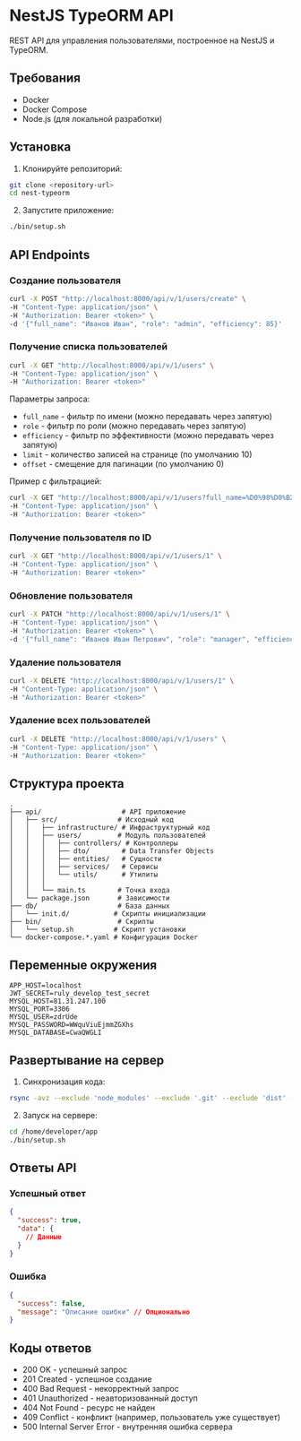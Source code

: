 # NestJS TypeORM API

REST API для управления пользователями, построенное на NestJS и TypeORM.

## Требования

- Docker
- Docker Compose
- Node.js (для локальной разработки)

## Установка

1. Клонируйте репозиторий:
```bash
git clone <repository-url>
cd nest-typeorm
```

2. Запустите приложение:
```bash
./bin/setup.sh
```

## API Endpoints

### Создание пользователя
```bash
curl -X POST "http://localhost:8000/api/v/1/users/create" \
-H "Content-Type: application/json" \
-H "Authorization: Bearer <token>" \
-d '{"full_name": "Иванов Иван", "role": "admin", "efficiency": 85}'
```

### Получение списка пользователей
```bash
curl -X GET "http://localhost:8000/api/v/1/users" \
-H "Content-Type: application/json" \
-H "Authorization: Bearer <token>"
```

Параметры запроса:
- `full_name` - фильтр по имени (можно передавать через запятую)
- `role` - фильтр по роли (можно передавать через запятую)
- `efficiency` - фильтр по эффективности (можно передавать через запятую)
- `limit` - количество записей на странице (по умолчанию 10)
- `offset` - смещение для пагинации (по умолчанию 0)

Пример с фильтрацией:
```bash
curl -X GET "http://localhost:8000/api/v/1/users?full_name=%D0%98%D0%B2%D0%B0%D0%BD%D0%BE%D0%B2%20%D0%98%D0%B2%D0%B0%D0%BD&role=admin&efficiency=85&limit=20&offset=0" \
-H "Content-Type: application/json" \
-H "Authorization: Bearer <token>"
```

### Получение пользователя по ID
```bash
curl -X GET "http://localhost:8000/api/v/1/users/1" \
-H "Content-Type: application/json" \
-H "Authorization: Bearer <token>"
```

### Обновление пользователя
```bash
curl -X PATCH "http://localhost:8000/api/v/1/users/1" \
-H "Content-Type: application/json" \
-H "Authorization: Bearer <token>" \
-d '{"full_name": "Иванов Иван Петрович", "role": "manager", "efficiency": 90}'
```

### Удаление пользователя
```bash
curl -X DELETE "http://localhost:8000/api/v/1/users/1" \
-H "Content-Type: application/json" \
-H "Authorization: Bearer <token>"
```

### Удаление всех пользователей
```bash
curl -X DELETE "http://localhost:8000/api/v/1/users" \
-H "Content-Type: application/json" \
-H "Authorization: Bearer <token>"
```

## Структура проекта

```
.
├── api/                    # API приложение
│   ├── src/               # Исходный код
│   │   ├── infrastructure/ # Инфраструктурный код
│   │   ├── users/         # Модуль пользователей
│   │   │   ├── controllers/ # Контроллеры
│   │   │   ├── dto/        # Data Transfer Objects
│   │   │   ├── entities/   # Сущности
│   │   │   ├── services/   # Сервисы
│   │   │   └── utils/      # Утилиты
│   │   │
│   │   └── main.ts        # Точка входа
│   └── package.json       # Зависимости
├── db/                    # База данных
│   └── init.d/           # Скрипты инициализации
├── bin/                   # Скрипты
│   └── setup.sh          # Скрипт установки
└── docker-compose.*.yaml # Конфигурация Docker
```

## Переменные окружения

```env
APP_HOST=localhost
JWT_SECRET=ruly_develop_test_secret
MYSQL_HOST=81.31.247.100
MYSQL_PORT=3306
MYSQL_USER=zdrUde
MYSQL_PASSWORD=WWquViuEjmmZGXhs
MYSQL_DATABASE=CwaQWGLI
```

## Развертывание на сервер

1. Синхронизация кода:
```bash
rsync -avz --exclude 'node_modules' --exclude '.git' --exclude 'dist' --exclude 'bin' ./ developer@185.93.110.217:/home/developer/app
```

2. Запуск на сервере:
```bash
cd /home/developer/app
./bin/setup.sh
```

## Ответы API

### Успешный ответ
```json
{
  "success": true,
  "data": {
    // Данные
  }
}
```

### Ошибка
```json
{
  "success": false,
  "message": "Описание ошибки" // Опционально
}
```

## Коды ответов

- 200 OK - успешный запрос
- 201 Created - успешное создание
- 400 Bad Request - некорректный запрос
- 401 Unauthorized - неавторизованный доступ
- 404 Not Found - ресурс не найден
- 409 Conflict - конфликт (например, пользователь уже существует)
- 500 Internal Server Error - внутренняя ошибка сервера